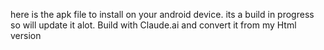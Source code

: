 here is the apk file to install on your android device.
its a build in progress so will update it alot.
Build with Claude.ai and convert it from my Html version
